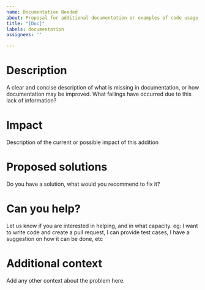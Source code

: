 ```yaml
---
name: Documentation Needed
about: Proposal for additional documentation or examples of code usage
title: "[Doc]"
labels: documentation
assignees: ''

---
```


# Description 

A clear and concise description of what is missing in documentation, or how documentation may be improved. 
What failings have occurred due to this lack of information?

# Impact 

Description of the current or possible impact of this addition

# Proposed solutions

Do you have a solution, what would you recommend to fix it?

# Can you help?

Let us know if you are interested in helping, and in what capacity. eg: I want to write code and create a pull request, I can provide test cases, I have a suggestion on how it can be done, etc


# Additional context

Add any other context about the problem here.
